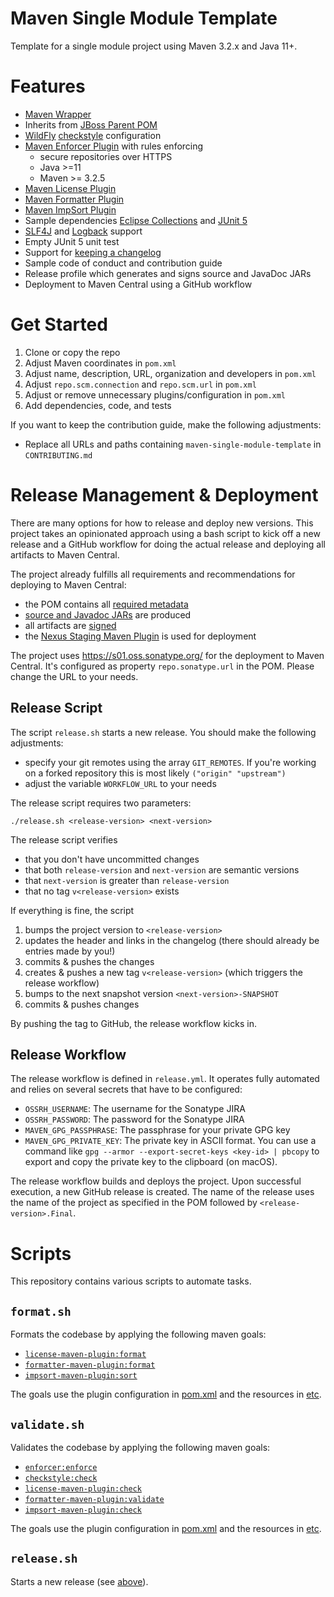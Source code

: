 # Maven Single Module Template

Template for a single module project using Maven 3.2.x and Java 11+.

# Features

- [Maven Wrapper](https://maven.apache.org/wrapper/)
- Inherits from [JBoss Parent POM](https://github.com/jboss/jboss-parent-pom)
- [WildFly](https://github.com/wildfly/wildfly-checkstyle-config) [checkstyle](https://checkstyle.sourceforge.io/) configuration
- [Maven Enforcer Plugin](https://maven.apache.org/enforcer/maven-enforcer-plugin/) with rules enforcing 
  - secure repositories over HTTPS
  - Java >=11 
  - Maven >= 3.2.5
- [Maven License Plugin](https://mycila.carbou.me/license-maven-plugin/)
- [Maven Formatter Plugin](https://code.revelc.net/formatter-maven-plugin/)
- [Maven ImpSort Plugin](https://code.revelc.net/impsort-maven-plugin/)
- Sample dependencies [Eclipse Collections](https://www.eclipse.org/collections/) and [JUnit 5](https://junit.org/junit5/)
- [SLF4J](https://www.slf4j.org/) and [Logback](https://logback.qos.ch/) support
- Empty JUnit 5 unit test
- Support for [keeping a changelog](https://keepachangelog.com/en/1.0.0/)
- Sample code of conduct and contribution guide
- Release profile which generates and signs source and JavaDoc JARs
- Deployment to Maven Central using a GitHub workflow

# Get Started

1. Clone or copy the repo
2. Adjust Maven coordinates in `pom.xml`
3. Adjust name, description, URL, organization and developers in `pom.xml`
4. Adjust `repo.scm.connection` and `repo.scm.url` in `pom.xml`
5. Adjust or remove unnecessary plugins/configuration in `pom.xml`
6. Add dependencies, code, and tests

If you want to keep the contribution guide, make the following adjustments: 

- Replace all URLs and paths containing `maven-single-module-template` in `CONTRIBUTING.md`

# Release Management & Deployment

There are many options for how to release and deploy new versions. This project takes an opinionated approach using a bash script to kick off a new release and a GitHub workflow for doing the actual release and deploying all artifacts to Maven Central. 

The project already fulfills all requirements and recommendations for deploying to Maven Central:

- the POM contains all [required metadata](https://central.sonatype.org/publish/requirements/#sufficient-metadata)
- [source and Javadoc JARs](https://central.sonatype.org/publish/requirements/#supply-javadoc-and-sources) are produced
- all artifacts are [signed](https://central.sonatype.org/publish/requirements/#sign-files-with-gpgpgp)
- the [Nexus Staging Maven Plugin](https://central.sonatype.org/publish/publish-maven/#nexus-staging-maven-plugin-for-deployment-and-release) is used for deployment

The project uses https://s01.oss.sonatype.org/ for the deployment to Maven Central. It's configured as property `repo.sonatype.url` in the POM. Please change the URL to your needs.

## Release Script

The script `release.sh` starts a new release. You should make the following adjustments:

- specify your git remotes using the array `GIT_REMOTES`. If you're working on a forked repository this is most likely `("origin" "upstream")` 
- adjust the variable `WORKFLOW_URL` to your needs

The release script requires two parameters:

```shell
./release.sh <release-version> <next-version>
```

The release script verifies

- that you don't have uncommitted changes
- that both `release-version` and `next-version` are semantic versions
- that `next-version` is greater than `release-version`
- that no tag `v<release-version>` exists

If everything is fine, the script

1. bumps the project version to `<release-version>`
2. updates the header and links in the changelog (there should already be entries made by you!)
3. commits & pushes the changes
4. creates & pushes a new tag `v<release-version>` (which triggers the release workflow)
5. bumps to the next snapshot version `<next-version>-SNAPSHOT`
6. commits & pushes changes

By pushing the tag to GitHub, the release workflow kicks in.

## Release Workflow

The release workflow is defined in `release.yml`. It operates fully automated and relies on several secrets that have to be configured:

- `OSSRH_USERNAME`: The username for the Sonatype JIRA
- `OSSRH_PASSWORD`: The password for the Sonatype JIRA
- `MAVEN_GPG_PASSPHRASE`: The passphrase for your private GPG key
- `MAVEN_GPG_PRIVATE_KEY`: The private key in ASCII format. You can use a command like `gpg --armor --export-secret-keys <key-id> | pbcopy` to export and copy the private key to the clipboard (on macOS). 

The release workflow builds and deploys the project. Upon successful execution, a new GitHub release is created. The name of the release uses the name of the project as specified in the POM followed by `<release-version>.Final`. 

# Scripts

This repository contains various scripts to automate tasks.

## `format.sh`

Formats the codebase by applying the following maven goals:

- [`license-maven-plugin:format`](https://mycila.carbou.me/license-maven-plugin/#goals)
- [`formatter-maven-plugin:format`](https://code.revelc.net/formatter-maven-plugin/format-mojo.html)
- [`impsort-maven-plugin:sort`](https://code.revelc.net/impsort-maven-plugin/sort-mojo.html)

The goals use the plugin configuration in [pom.xml](pom.xml) and the resources in [etc](etc).

## `validate.sh`

Validates the codebase by applying the following maven goals:

- [`enforcer:enforce`](https://maven.apache.org/enforcer/maven-enforcer-plugin/enforce-mojo.html)
- [`checkstyle:check`](https://maven.apache.org/plugins/maven-checkstyle-plugin/check-mojo.html)
- [`license-maven-plugin:check`](https://mycila.carbou.me/license-maven-plugin/#goals)
- [`formatter-maven-plugin:validate`](https://code.revelc.net/formatter-maven-plugin/validate-mojo.html)
- [`impsort-maven-plugin:check`](https://code.revelc.net/impsort-maven-plugin/check-mojo.html)

The goals use the plugin configuration in [pom.xml](pom.xml) and the resources in [etc](etc).

## `release.sh`

Starts a new release (see [above](#release-management--deployment)). 
